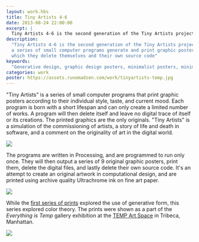 ```yaml
---
layout: work.hbs
title: Tiny Artists 4-6
date: 2013-08-24 22:00:00
excerpt: |
  Tiny Artists 4-6 is the second generation of the Tiny Artists project, where a series of small computer programs generate and print graphic posters, after which they delete themselves and their own source code. The printed graphics are the only originals. While series 1-3 explored computational form, this series investigates color theory.
description:
  "Tiny Artists 4-6 is the second generation of the Tiny Artists project, where
  a series of small computer programs generate and print graphic posters, after
  which they delete themselves and their own source code"
keywords:
  "Generative design, graphic design posters, minimalist posters, minimalism"
categories: work
poster: https://assets.runemadsen.com/work/tinyartists-temp.jpg
---
```


"Tiny Artists" is a series of small computer programs that print graphic posters
according to their individual style, taste, and current mood. Each program is
born with a short lifespan and can only create a limited number of works. A
program will then delete itself and leave no digital trace of itself or its
creations. The printed graphics are the only originals. "Tiny Artists" is a
simulation of the commissioning of artists, a story of life and death in
software, and a comment on the originality of art in the digital world.

<div class="wide-750">
  <img src="https://assets.runemadsen.com/work/tinyartists-temp.jpg" />
</div>

The programs are written in Processing, and are programmed to run only once.
They will then output a series of 9 original graphic posters, print them, delete
the digital files, and lastly delete their own source code. It's an attempt to
create an original artwork in computational design, and are printed using
archive quality Ultrachrome ink on fine art paper.

<div class="wide-750">
  <img src="https://assets.runemadsen.com/work/tinyartist-1-temp.jpg" />
</div>

While the [first series of prints](/work/tiny-artists) explored the use of
generative form, this series explored color theory. The prints were shown as a
part of the _Everything is Temp_ gallery exhibition at the
[TEMP Art Space](http://tempartspace.com/) in Tribeca, Manhattan.

<img src="https://assets.runemadsen.com/work/tinyartists-temp2.jpg" />
